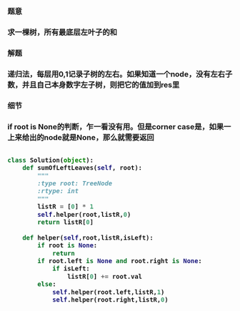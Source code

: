 


<h3>题意<h3>
<p>求一棵树，所有最底层左叶子的和<p>


<h3>解题<h3>
<p>递归法，每层用0,1记录子树的左右。如果知道一个node，没有左右子数，并且自己本身数字左子树，则把它的值加到res里<p>

<h3>细节<h3>
<p>if root is None的判断，乍一看没有用。但是corner case是，如果一上来给出的node就是None，那么就需要返回<p>





```python

class Solution(object):
    def sumOfLeftLeaves(self, root):
        """
        :type root: TreeNode
        :rtype: int
        """
        listR = [0] * 1
        self.helper(root,listR,0)
        return listR[0]
        
    def helper(self,root,listR,isLeft):
        if root is None:
            return
        if root.left is None and root.right is None:
            if isLeft:
                listR[0] += root.val
        else:
            self.helper(root.left,listR,1)
            self.helper(root.right,listR,0)


```
